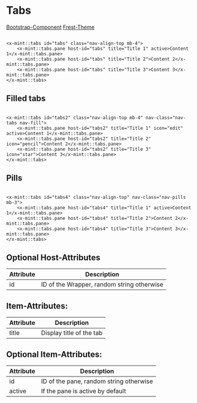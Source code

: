 # Tabs
[Bootstrap-Component](https://getbootstrap.com/docs/5.3/components/navs-tabs/#javascript-behavior)
[Frest-Theme](https://demos.pixinvent.com/frest-html-admin-template/html/vertical-menu-template-bordered/ui-tabs-pills.html)

```bladehtml

<x-mint::tabs id="tabs" class="nav-align-top mb-4">
    <x-mint::tabs.pane host-id="tabs" title="Title 1" active>Content 1</x-mint::tabs.pane>
    <x-mint::tabs.pane host-id="tabs" title="Title 2">Content 2</x-mint::tabs.pane>
    <x-mint::tabs.pane host-id="tabs" title="Title 3">Content 3</x-mint::tabs.pane>
</x-mint::tabs>
```

## Filled tabs

```bladehtml

<x-mint::tabs id="tabs2" class="nav-align-top mb-4" nav-class="nav-tabs nav-fill">
    <x-mint::tabs.pane host-id="tabs2" title="Title 1" icon="edit" active>Content 1</x-mint::tabs.pane>
    <x-mint::tabs.pane host-id="tabs2" title="Title 2" icon="pencil">Content 2</x-mint::tabs.pane>
    <x-mint::tabs.pane host-id="tabs2" title="Title 3" icon="star">Content 3</x-mint::tabs.pane>
</x-mint::tabs>
```

## Pills

```bladehtml

<x-mint::tabs id="tabs4" class="nav-align-top" nav-class="nav-pills mb-3">
    <x-mint::tabs.pane host-id="tabs4" title="Title 1" active>Content 1</x-mint::tabs.pane>
    <x-mint::tabs.pane host-id="tabs4" title="Title 2">Content 2</x-mint::tabs.pane>
    <x-mint::tabs.pane host-id="tabs4" title="Title 3">Content 3</x-mint::tabs.pane>
</x-mint::tabs>
```

## Optional Host-Attributes

| Attribute | Description                                |
|-----------|--------------------------------------------|
| id        | ID of the Wrapper, random string otherwise |

## Item-Attributes:

| Attribute | Description              |
|-----------|--------------------------|
| title     | Display title of the tab |

## Optional Item-Attributes:
| Attribute | Description                             |
|-----------|-----------------------------------------|
| id        | ID of the pane, random string otherwise |
| active    | If the pane is active by default        |
